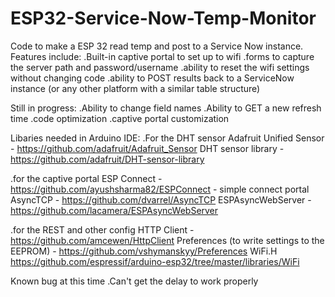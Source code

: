 # ESP32-Service-Now-Temp-Monitor
Code to make a ESP 32 read temp and post to a Service Now instance.  Features include:
.Built-in captive portal to set up to wifi
.forms to capture the server path and password/username 
.ability to reset the wifi settings without changing code
.ability to POST results back to a ServiceNow instance (or any other platform with a similar table structure)

Still in progress:
.Ability to change field names
.Ability to GET a new refresh time
.code optimization
.captive portal customization

Libaries needed in Arduino IDE:
.For the DHT sensor
Adafruit Unified Sensor - https://github.com/adafruit/Adafruit_Sensor
DHT sensor library - https://github.com/adafruit/DHT-sensor-library

.for the captive portal
ESP Connect - https://github.com/ayushsharma82/ESPConnect - simple connect portal
AsyncTCP - https://github.com/dvarrel/AsyncTCP
ESPAsyncWebServer - https://github.com/lacamera/ESPAsyncWebServer

.for the REST and other config
HTTP Client -https://github.com/amcewen/HttpClient
Preferences (to write settings to the EEPROM) - https://github.com/vshymanskyy/Preferences
WiFi.H  https://github.com/espressif/arduino-esp32/tree/master/libraries/WiFi

Known bug at this time 
.Can't get the delay to work properly
